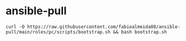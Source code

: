 # ansible-pull

```
curl -O https://raw.githubusercontent.com/fabioalmeida08/ansible-pull/main/roles/pc/scripts/bootstrap.sh && bash bootstrap.sh
```
